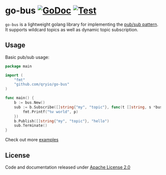 # go-bus [![GoDoc](https://godoc.org/github.com/qryio/go-bus?status.svg)](https://godoc.org/github.com/qryio/go-bus) [![Test](https://github.com/qryio/go-bus/actions/workflows/test.yml/badge.svg)](https://github.com/qryio/go-bus/actions/workflows/test.yml)

`go-bus` is a lightweight golang library for implementing the [pub/sub pattern](https://en.wikipedia.org/wiki/Publish%E2%80%93subscribe_pattern). It supports wildcard topics as well as dynamic topic subscription.

## Usage

Basic pub/sub usage:

```go
package main

import (
	"fmt"
	"github.com/qryio/go-bus"
)

func main() {
	b := bus.New()
	sub := b.Subscribe([]string{"my", "topic"}, func(t []string, s *bus.Subscription, p interface{}) {
		fmt.Printf("%v world", p)
	})
	b.Publish([]string{"my", "topic"}, "hello")
	sub.Terminate()
}
```

Check out more [examples](examples)

## License

Code and documentation released under [Apache License 2.0](LICENSE)
